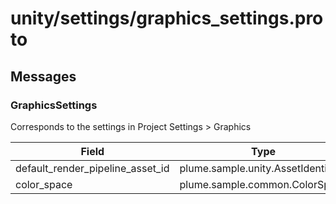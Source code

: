 
# unity/settings/graphics_settings.proto



## Messages

### GraphicsSettings
Corresponds to the settings in Project Settings > Graphics


| Field | Type | Label | Description |
| ----- | ---- | ----- | ----------- |
| default_render_pipeline_asset_id | plume.sample.unity.AssetIdentifier |  |  |
| color_space | plume.sample.common.ColorSpace |  |  |



 <!-- end of messages -->

 <!-- end of enums -->

 <!-- end of files -->